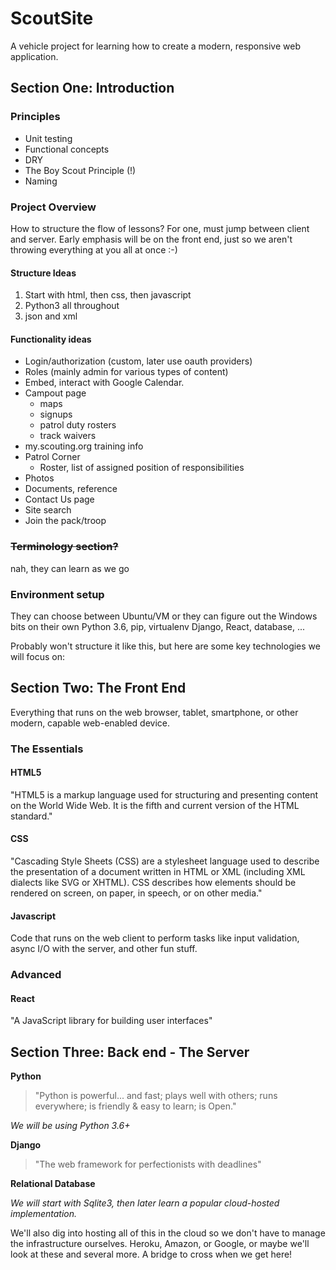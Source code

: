 # ScoutSite
A vehicle project for learning how to create a modern, responsive web application.

## Section One: Introduction
### Principles
+ Unit testing
+ Functional concepts
+ DRY
+ The Boy Scout Principle (!)
+ Naming

### Project Overview
How to structure the flow of lessons?  For one, must jump between client and server.
Early emphasis will be on the front end, just so we aren't throwing everything at you all at once :-)

#### Structure Ideas
1. Start with html, then css, then javascript
2. Python3 all throughout
3. json and xml

#### Functionality ideas
+ Login/authorization (custom, later use oauth providers)
+ Roles (mainly admin for various types of content)
+ Embed, interact with Google Calendar.
+ Campout page
  - maps
  - signups
  - patrol duty rosters
  - track waivers
+ my.scouting.org training info
+ Patrol Corner
  - Roster, list of assigned position of responsibilities
+ Photos
+ Documents, reference
+ Contact Us page
+ Site search
+ Join the pack/troop


### ~~Terminology section?~~
nah, they can learn as we go

### Environment setup
They can choose between Ubuntu/VM or they can figure out the Windows bits on their own
Python 3.6, pip, virtualenv
Django, React, database, ...


Probably won't structure it like this, but here are some key technologies we will focus on:
## Section Two: The Front End
Everything that runs on the web browser, tablet, smartphone, or other modern, capable web-enabled device.

### The Essentials
#### **HTML5** 
"HTML5 is a markup language used for structuring and presenting content on the World Wide Web. It is the fifth and current version of the HTML standard."

#### **CSS**
"Cascading Style Sheets (CSS) are a stylesheet language used to describe the presentation of a document written in HTML or XML (including XML dialects like SVG or XHTML). CSS describes how elements should be rendered on screen, on paper, in speech, or on other media."

#### **Javascript**
Code that runs on the web client to perform tasks like input validation, async I/O with the server, and other fun stuff.

### Advanced
#### **React**
"A JavaScript library for building user interfaces"


## Section Three: Back end - The Server
**Python**
> "Python is powerful... and fast; plays well with others; runs everywhere; is friendly & easy to learn; is Open."
  
  _We will be using Python 3.6+_
    
**Django**
> "The web framework for perfectionists with deadlines"

**Relational Database**

  _We will start with Sqlite3, then later learn a popular cloud-hosted implementation._
  
We'll also dig into hosting all of this in the cloud so we don't have to manage the infrastructure ourselves.  Heroku, Amazon, or Google, or maybe we'll look at these and several more.  A bridge to cross when we get here!
